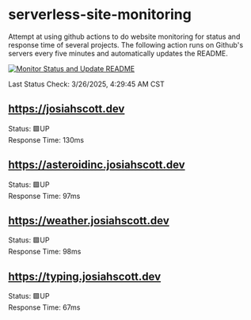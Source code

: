 # serverless-site-monitoring
Attempt at using github actions to do website monitoring for status and response time of several projects. The following action runs on Github's servers every five minutes and automatically updates the README.  

[![Monitor Status and Update README](https://github.com/JosiahSco/serverless-site-monitoring/actions/workflows/monitor.yaml/badge.svg)](https://github.com/JosiahSco/serverless-site-monitoring/actions/workflows/monitor.yaml)

Last Status Check: 3/26/2025, 4:29:45 AM CST

## https://josiahscott.dev
Status: 🟩UP  
Response Time: 130ms

## https://asteroidinc.josiahscott.dev
Status: 🟩UP  
Response Time: 97ms

## https://weather.josiahscott.dev
Status: 🟩UP  
Response Time: 98ms

## https://typing.josiahscott.dev
Status: 🟩UP  
Response Time: 67ms

